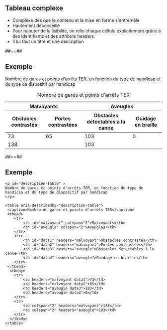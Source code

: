 

## Tableau complexe

* Complexe dès que le contenu et la mise en forme s'entremêle
* Hautement déconseillé
* Pour rajouter de la lisibilité, on relie chaque cellule explicitement grâce à des identifiants et des attributs headers
* Il lui faut un titre et une description


##==##




## Exemple


<p id="description-table" >
Nombre de gares et points d'arrêts TER, en fonction du type de handicap et du type de dispositif par handicap
</p>

<table aria-describedby="description-table">
 <caption>Nombre de gares et points d'arrêts TER</caption>
 <thead>
    <tr>
        <th id="malvoyant" colspan="2">Malvoyants</th>
        <th id="aveugle" colspan="2">Aveugles</th>
    </tr>
    <tr>
        <th id="data1" headers="malvoyant">Obstacles contrastés</th>
        <th id="data2" headers="malvoyant">Portes contrastées</th>
        <th id="data3" headers="aveugle">Obstacles détectables à la canne</th>
        <th id="data4" headers="aveugle">Guidage en braille</th>
    </tr>
 </thead>
  <tbody>
    <tr>
        <td headers="malvoyant data1">73</td>
        <td headers="malvoyant data2">65</td>
        <td headers="aveugle data3">103</td>
        <td headers="aveugle data4">0</td>
    </tr>
    <tr>
        <td colspan="2" headers="malvoyant">138</td>
        <td colspan="2" headers="aveugle">103</td>
    </tr>
  </tbody>
</table>



##==##


<!-- .slide: class="with-code" -->

## Exemple

```
<p id="description-table" >
Nombre de gares et points d'arrêts TER, en fonction du type de handicap et du type de dispositif par handicap
</p>

<table aria-describedby="description-table">
 <caption>Nombre de gares et points d'arrêts TER</caption>
 <thead>
    <tr>
        <th id="malvoyant" colspan="2">Malvoyants</th>
        <th id="aveugle" colspan="2">Aveugles</th>
    </tr>
    <tr>
        <th id="data1" headers="malvoyant">Obstacles contrastés</th>
        <th id="data2" headers="malvoyant">Portes contrastées</th>
        <th id="data3" headers="aveugle">Obstacles détectables à la canne</th>
        <th id="data4" headers="aveugle">Guidage en braille</th>
    </tr>
 </thead>
  <tbody>
    <tr>
        <td headers="malvoyant data1">73</td>
        <td headers="malvoyant data2">65</td>
        <td headers="aveugle data3">103</td>
        <td headers="aveugle data4">0</td>
    </tr>
    <tr>
        <td colspan="2" headers="malvoyant">138</td>
        <td colspan="2" headers="aveugle">103</td>
    </tr>
  </tbody>
</table>
```




